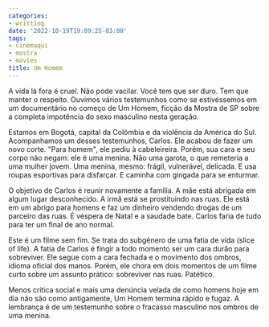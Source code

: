 ```yaml
---
categories:
- writting
date: '2022-10-19T19:09:25-03:00'
tags:
- cinemaqui
- mostra
- movies
title: Um Homem
---
```


A vida lá fora é cruel. Não pode vacilar. Você tem que ser duro. Tem que manter o respeito. Ouvimos vários testemunhos como se estivéssemos em um documentário no começo de Um Homem, ficção da Mostra de SP sobre a completa impotência do sexo masculino nesta geração.

Estamos em Bogotá, capital da Colômbia e da violência da América do Sul. Acompanhamos um desses testemunhos, Carlos. Ele acabou de fazer um novo corte. "Para homem", ele pediu à cabeleireira. Porém, sua cara e seu corpo não negam: ele é uma menina. Não uma garota, o que remeteria a uma mulher jovem. Uma menina, mesmo: frágil, vulnerável, delicada. E usa roupas esportivas para disfarçar. E caminha com gingada para se enturmar.

O objetivo de Carlos é reunir novamente a família. A mãe está abrigada em algum lugar desconhecido. A irmã está se prostituindo nas ruas. Ele está em um abrigo para homens e faz um dinheiro vendendo drogas de um parceiro das ruas. É véspera de Natal e a saudade bate. Carlos faria de tudo para ter um final de ano normal.

Este é um filme sem fim. Se trata do subgênero de uma fatia de vida (slice of life). A fatia de Carlos é fingir a todo momento ser um cara durão para sobreviver. Ele segue com a cara fechada e o movimento dos ombros, idioma oficial dos manos. Porém, ele chora em dois momentos de um filme curto sobre um assunto prático: sobreviver nas ruas. Patético.

Menos crítica social e mais uma denúncia velada de como homens hoje em dia não são como antigamente, Um Homem termina rápido e fugaz. A lembrança é de um testemunho sobre o fracasso masculino nos ombros de uma menina.